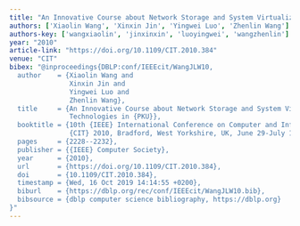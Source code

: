 ```yaml
---
title: "An Innovative Course about Network Storage and System Virtualization Technologies in PKU"
authors: ['Xiaolin Wang', 'Xinxin Jin', 'Yingwei Luo', 'Zhenlin Wang']
authors-key: ['wangxiaolin', 'jinxinxin', 'luoyingwei', 'wangzhenlin']
year: "2010"
article-link: "https://doi.org/10.1109/CIT.2010.384"
venue: "CIT"
bibex: "@inproceedings{DBLP:conf/IEEEcit/WangJLW10,
  author    = {Xiaolin Wang and
               Xinxin Jin and
               Yingwei Luo and
               Zhenlin Wang},
  title     = {An Innovative Course about Network Storage and System Virtualization
               Technologies in {PKU}},
  booktitle = {10th {IEEE} International Conference on Computer and Information Technology,
               {CIT} 2010, Bradford, West Yorkshire, UK, June 29-July 1, 2010},
  pages     = {2228--2232},
  publisher = {{IEEE} Computer Society},
  year      = {2010},
  url       = {https://doi.org/10.1109/CIT.2010.384},
  doi       = {10.1109/CIT.2010.384},
  timestamp = {Wed, 16 Oct 2019 14:14:55 +0200},
  biburl    = {https://dblp.org/rec/conf/IEEEcit/WangJLW10.bib},
  bibsource = {dblp computer science bibliography, https://dblp.org}
}"
---
```

